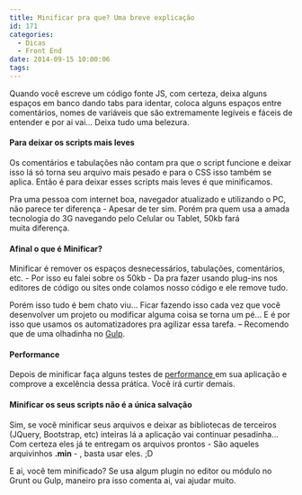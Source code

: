 ```yaml
---
title: Minificar pra que? Uma breve explicação
id: 171
categories:
  - Dicas
  - Front End
date: 2014-09-15 10:00:06
tags:
---
```


Quando você escreve um código fonte JS, com certeza, deixa alguns espaços em banco dando tabs para identar, coloca alguns espaços entre comentários, nomes de variáveis que são extremamente legíveis e fáceis de entender e por ai vai... Deixa tudo uma belezura.

<!--more-->

#### Para deixar os scripts mais leves

Os comentários e tabulações não contam pra que o script funcione e deixar isso lá só torna seu arquivo mais pesado e para o CSS isso também se aplica. Então é para deixar esses scripts mais leves é que minificamos.

Pra uma pessoa com internet boa, navegador atualizado e utilizando o PC, não parece ter diferença - Apesar de ter sim. Porém pra quem usa a amada tecnologia do 3G navegando pelo Celular ou Tablet, 50kb fará muita diferença.

#### Afinal o que é Minificar?

Minificar é remover os espaços desnecessários, tabulações, comentários, etc. - Por isso eu falei sobre os 50kb - Da pra fazer usando plug-ins nos editores de código ou sites onde colamos nosso código e ele remove tudo.

Porém isso tudo é bem chato viu... Ficar fazendo isso cada vez que você desenvolver um projeto ou modificar alguma coisa se torna um pé... E é por isso que usamos os automatizadores pra agilizar essa tarefa. – Recomendo que de uma olhadinha no [Gulp](http://woliveiras.com.br/gulp-esse-e-ligeiro/ "Gulp | Esse é ligeiro").

#### Performance

Depois de minificar faça alguns testes de [performance ](http://www.webpagetest.org/ "Teste de velocidade")em sua aplicação e comprove a excelência dessa prática. Você irá curtir demais.

#### Minificar os seus scripts não é a única salvação

Sim, se você minificar seus arquivos e deixar as bibliotecas de terceiros (JQuery, Bootstrap, etc) inteiras lá a aplicação vai continuar pesadinha... Com certeza eles já te entregam os arquivos prontos - São aqueles arquivinhos **.min** - , basta usar eles. ;D

E ai, você tem minificado? Se usa algum plugin no editor ou módulo no Grunt ou Gulp, maneiro pra isso comenta ai, vai ajudar muito.
